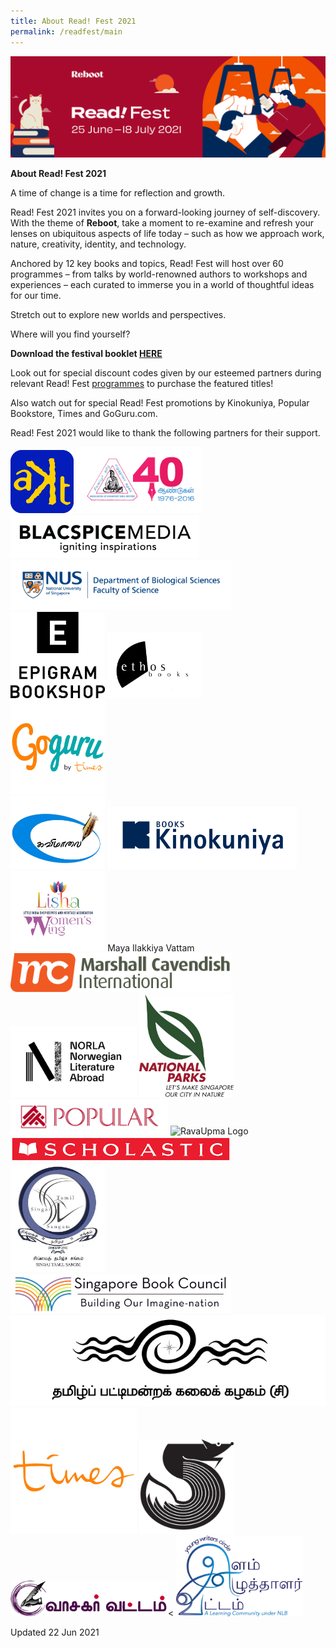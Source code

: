 ```yaml
---
title: About Read! Fest 2021
permalink: /readfest/main
---
```

![banner RF](\images\RF_WebsiteHeader.png)

**About Read! Fest 2021**

A time of change is a time for reflection and growth. 

Read! Fest 2021 invites you on a forward-looking journey of self-discovery. With the theme of **Reboot**, take a moment to re-examine and refresh your lenses on ubiquitous aspects of life today – such as how we approach work, nature, creativity, identity, and technology.

Anchored by 12 key books and topics, Read! Fest will host over 60 programmes – from talks by world-renowned authors to workshops and experiences – each curated to immerse you in a world of thoughtful ideas for our time. 

Stretch out to explore new worlds and perspectives. 



Where will you find yourself?



**Download the festival booklet [HERE ](https://go.gov.sg/readfest21-booklet)**



Look out for special discount codes given by our esteemed partners during relevant Read! Fest [programmes](https://www.nationalreadingmovement.sg/readfest/programmes) to purchase the featured titles! 

Also watch out for special Read! Fest promotions by Kinokuniya, Popular Bookstore, Times and GoGuru.com. 


Read! Fest 2021 would like to thank the following partners for their support.


<img src="/images/RFPartners/AKT Creations2.png" style="width:20%" alt="AKT Creations"/>
<img src="/images/RFPartners/Association of Singapore Tamil Writers logo.jpg" style="width:40%" alt="Association of Singapore Tamil Writers logo"/> 
 <img src="/images/RFPartners/Blacspice_logo.jpg" style="width:60%" alt="Blacspice_logo"/>
 <img src="/images/RFPartners/DBS High Res Logo.jpg" style="width:70%" alt="DBS High Res Logo"/>
<img src="/images/RFPartners/Epigram.png" style="width:30%" alt="Epigram_Logo"/>
<img src="/images/RFPartners/Ethos.png" style="width:30%" alt="Ethos"/> </br>
<img src="/images/RFPartners/GoGuru.jpg" style="width:30%" alt="GoGuru"/> </br>
<img src="/images/RFPartners/Kavimaalai_Logo.png" style="width:30%" alt="Kavimaalai_Logo"/>
<img src="/images/RFPartners/Kino.png" style="width:60%" alt="Kino"/>
<img src="/images/RFPartners/Lisha.png" style="width:30%" alt="Lisha"/>
Maya Ilakkiya Vattam 
<img src="/images/RFPartners/Marshall Logo.png" style="width:70%" alt="Marshall_Logo"/>
<img src="/images/RFPartners/NORLA.png" style="width:40%" alt="Norla"/>
<img src="/images/RFPartners/NParks.png" style="width:30%" alt="NParks"/>
<img src="/images/RFPartners/POPULARLogo-01.jpg" style="width:50%" alt="POPULARLogo-01"/>
<img src="/images/RFPartners/RavaUpma Logo.png" style="width:25%" alt="RavaUpma Logo"/>
<img src="/images/RFPartners/Scholastic.png" style="width:70%" alt="Scholastic"/>
<img src="/images/RFPartners/Singai Tamil Singam LOGO.jpg" style="width:30%" alt="Singai Tamil Singam LOGO"/>
<img src="/images/RFPartners/Logo_SBC.jpg" style="width:70%" alt="Logo_SBC"/>
<img src="/images/RFPartners/Tamil Pattimandra Kalai Kazhagam logo.jpg" style="width:100%" alt="Tamil Pattimandra Kalai Kazhagam logo"/>
<img src="/images/RFPartners/Times Logo.jpg" style="width:40%" alt="Times"/>
<img src="/images/RFPartners/Tusi.png" style="width:30%" alt="Tusi"/>
<img src="/images/RFPartners/Vaasagar Vattam.png" style="width:50%" alt="Vaasagar Vattam"/><
<img src="/images/RFPartners/Young Writers.png" style="width:40%" alt="Young Writers"/>



Updated 22 Jun 2021